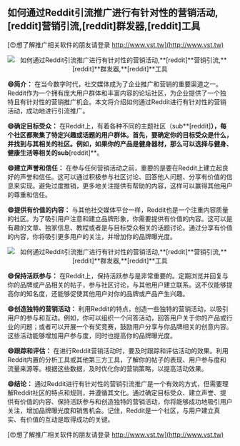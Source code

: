 ## **如何通过Reddit引流推广进行有针对性的营销活动,**[reddit]**营销引流,**[reddit]**群发器,**[reddit]**工具**

[😍想了解推广相关软件的朋友请登录 http://www.vst.tw](http://www.vst.tw)

 <center><img src="https://vst.tw/MP4/tuiguang/png/1.png" alt="如何通过Reddit引流推广进行有针对性的营销活动,**[reddit]**营销引流,**[reddit]**群发器,**[reddit]**工具"></center>

**😄简介：**
在当今数字时代，社交媒体成为了企业推广和营销的重要渠道之一。Reddit作为一个拥有庞大用户群体和丰富内容的论坛社区，为企业提供了一个独特且有针对性的营销推广机会。本文将介绍如何通过Reddit进行有针对性的营销活动，成功地进行引流推广。

**😄确定目标受众：**
在Reddit上，有着各种不同的主题社区（sub**[reddit]**），每个社区都聚集了特定兴趣或话题的用户群体。首先，要确定你的目标受众是什么，并找到与其相关的社区。例如，如果你的产品是健身器材，那么可以选择与健身、健康生活等相关的sub**[reddit]**。

**😄建立声誉和信任：**
在参与任何营销活动之前，重要的是要在Reddit上建立起良好的声誉和信任。这可以通过积极参与社区讨论、回答他人问题、分享有价值的信息来实现。避免过度推销，更多地关注提供有帮助的内容，这样可以赢得其他用户的尊重和信任。

**😄提供有价值的内容：**
与其他社交媒体平台一样，Reddit也是一个注重内容质量的社区。为了吸引用户注意和建立品牌形象，你需要提供有价值的内容。这可以是有趣的文章、独家信息、教程或者是与目标受众相关的话题讨论。通过分享有价值的内容，你将吸引更多用户的关注，并增加你的品牌曝光度。

 <center><img src="https://vst.tw/MP4/tuiguang/png/7.png" alt="如何通过Reddit引流推广进行有针对性的营销活动,**[reddit]**营销引流,**[reddit]**群发器,**[reddit]**工具"></center>

**😄保持活跃参与：**
在Reddit上，保持活跃参与是非常重要的。定期浏览并回复与你的品牌或产品相关的帖子，参与社区讨论，与其他用户建立联系。这不仅能够提高你的知名度，还能够促使其他用户对你的品牌或产品产生兴趣。

**😄创造独特的营销活动：**
利用Reddit的特点，创造一些独特的营销活动，以吸引用户的参与和互动。例如，你可以组织一个问答活动，回答用户关于你的产品或行业的问题；或者可以开展一个有奖竞赛，鼓励用户分享与你品牌相关的创意内容。这些活动能够增加用户参与度，同时也提高你的品牌曝光度。

**😄跟踪和评估：**
在进行Reddit营销活动时，要及时跟踪和评估活动的效果。利用Reddit内置的分析工具或其他第三方工具，了解你的帖子的表现、用户参与度和流量来源等。根据这些数据，及时优化你的营销策略，以提高活动效果。

**😄结论：**
通过Reddit进行有针对性的营销引流推广是一个有效的方式，但需要理解Reddit社区的特点和规则，并遵循其文化。通过确定目标受众、建立声誉、提供有价值的内容、保持活跃参与和创造独特的营销活动，你将能够成功地吸引用户关注，增加品牌曝光度和销售机会。记住，Reddit是一个社区，与用户建立真实、有价值的互动是取得成功的关键。

[😍想了解推广相关软件的朋友请登录 http://www.vst.tw](http://www.vst.tw)



